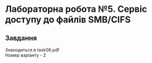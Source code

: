 # Лабораторна робота №5. Сервіс доступу до файлів SMB/CIFS

## Завдання

Знаходиться в task06.pdf  
Номер варіанту - 2